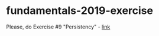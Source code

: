 # fundamentals-2019-exercise

Please, do Exercise #9 "Persistency" - [link](https://docs.google.com/presentation/d/13RY-l91cEAUb8R0BGr2q_9zJ1WXw3Ajzzf_yZyjTEA8/edit?usp=sharing)
